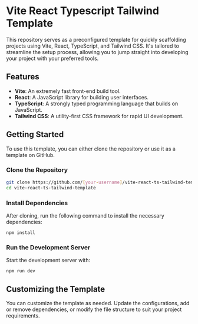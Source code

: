 # Vite React Typescript Tailwind Template

This repository serves as a preconfigured template for quickly scaffolding projects using Vite, React, TypeScript, and Tailwind CSS. It's tailored to streamline the setup process, allowing you to jump straight into developing your project with your preferred tools.

## Features

- **Vite**: An extremely fast front-end build tool.
- **React**: A JavaScript library for building user interfaces.
- **TypeScript**: A strongly typed programming language that builds on JavaScript.
- **Tailwind CSS**: A utility-first CSS framework for rapid UI development.

## Getting Started

To use this template, you can either clone the repository or use it as a template on GitHub.

### Clone the Repository

```bash
git clone https://github.com/[your-username]/vite-react-ts-tailwind-template.git
cd vite-react-ts-tailwind-template
```

### Install Dependencies

After cloning, run the following command to install the necessary dependencies:

`npm install`

### Run the Development Server

Start the development server with:

`npm run dev`

## Customizing the Template

You can customize the template as needed. Update the configurations, add or remove dependencies, or modify the file structure to suit your project requirements.
